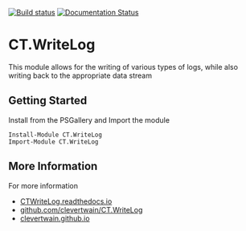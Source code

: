 
[![Build status](https://ci.appveyor.com/api/projects/status/github/clevertwain/ct.writelog?svg=true)](https://ci.appveyor.com/project/CleverTwain/ct-writelog/branch/master) [![Documentation Status](https://readthedocs.org/projects/ctwritelog/badge/?version=latest)](http://ctwritelog.readthedocs.io/en/latest/?badge=latest)

# CT.WriteLog

This module allows for the writing of various types of logs, while also writing back to the appropriate data stream

## Getting Started

Install from the PSGallery and Import the module

    Install-Module CT.WriteLog
    Import-Module CT.WriteLog

## More Information

For more information

* [CTWriteLog.readthedocs.io](http://CTWriteLog.readthedocs.io)
* [github.com/clevertwain/CT.WriteLog](https://github.com/clevertwain/CT.WriteLog)
* [clevertwain.github.io](https://clevertwain.github.io)